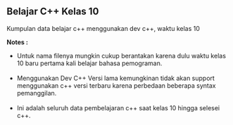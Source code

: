 ## Belajar C++ Kelas 10

Kumpulan data belajar c++ menggunakan dev c++, waktu kelas 10

<b>Notes : </b>

- Untuk nama filenya mungkin cukup berantakan karena dulu waktu kelas 10 baru pertama kali belajar bahasa pemograman.<br><br>
- Menggunakan Dev C++ Versi lama kemungkinan tidak akan support menggunakan c++ versi terbaru karena perbedaan beberapa syntax pemanggilan.<br><br>
- Ini adalah seluruh data pembelajaran c++ saat kelas 10 hingga selesei c++.
